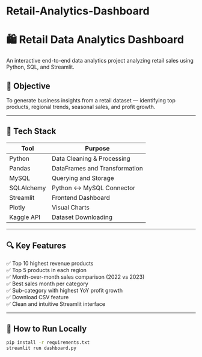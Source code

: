 # Retail-Analytics-Dashboard
# 🛍️ Retail Data Analytics Dashboard

An interactive end-to-end data analytics project analyzing retail sales using Python, SQL, and Streamlit.

## 🎯 Objective
To generate business insights from a retail dataset — identifying top products, regional trends, seasonal sales, and profit growth.

---

## 🧰 Tech Stack

| Tool       | Purpose                     |
|------------|-----------------------------|
| Python     | Data Cleaning & Processing  |
| Pandas     | DataFrames and Transformation |
| MySQL      | Querying and Storage        |
| SQLAlchemy | Python ↔ MySQL Connector    |
| Streamlit  | Frontend Dashboard          |
| Plotly     | Visual Charts               |
| Kaggle API | Dataset Downloading         |

---

## 🔍 Key Features

✅ Top 10 highest revenue products  
✅ Top 5 products in each region  
✅ Month-over-month sales comparison (2022 vs 2023)  
✅ Best sales month per category  
✅ Sub-category with highest YoY profit growth  
✅ Download CSV feature  
✅ Clean and intuitive Streamlit interface  

---



## 📁 How to Run Locally

```bash
pip install -r requirements.txt
streamlit run dashboard.py
